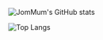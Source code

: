 ![JomMum's GitHub stats](https://github-readme-stats.vercel.app/api?username=JomMum&show_icons=true&theme=tokyonight)

![Top Langs](https://github-readme-stats.vercel.app/api/top-langs/?username=JomMum&layout=compact&theme=merko)
